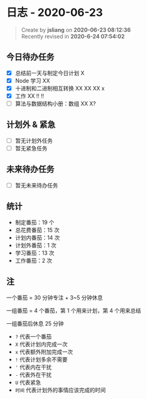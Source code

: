 日志 - 2020-06-23
===

> Create by **jsliang** on **2020-06-23 08:12:36**  
> Recently revised in **2020-6-24 07:54:02**  

## 今日待办任务

* [x] 总结前一天与制定今日计划 X
* [x] Node 学习 XX
* [x] 十进制和二进制相互转换 XX XX XX x
* [x] 工作 XX !! !!
* [ ] 算法与数据结构小册：数组 XX X?

## 计划外 & 紧急

* [ ] 暂无计划外任务
* [ ] 暂无紧急任务

## 未来待办任务

* [ ] 暂无未来待办任务

## 统计

* 制定番茄：19 个
* 总花费番茄：15 次
* 计划内番茄：14 次
* 计划外番茄：1 次
* 学习番茄：13 次
* 工作番茄：2 次

## 注

一个番茄 = 30 分钟专注 + 3~5 分钟休息

一组番茄 = 4 个番茄，第 1 个用来计划，第 4 个用来总结

一组番茄后休息 25 分钟

* `?` 代表一个番茄
* `X` 代表计划内完成一次
* `x` 代表额外附加完成一次
* `!` 代表计划多余不需要
* `'` 代表内在干扰
* `-` 代表外在干扰
* `U` 代表紧急
* `时间` 代表计划外的事情应该完成的时间
